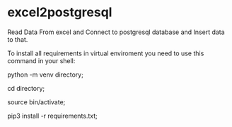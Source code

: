 # excel2postgresql
Read Data From excel and Connect to postgresql database and Insert data to that.

To install all requirements in virtual enviroment you need to use this command in your shell:

python -m venv directory;

cd directory;

source bin/activate;

pip3 install -r requirements.txt;
